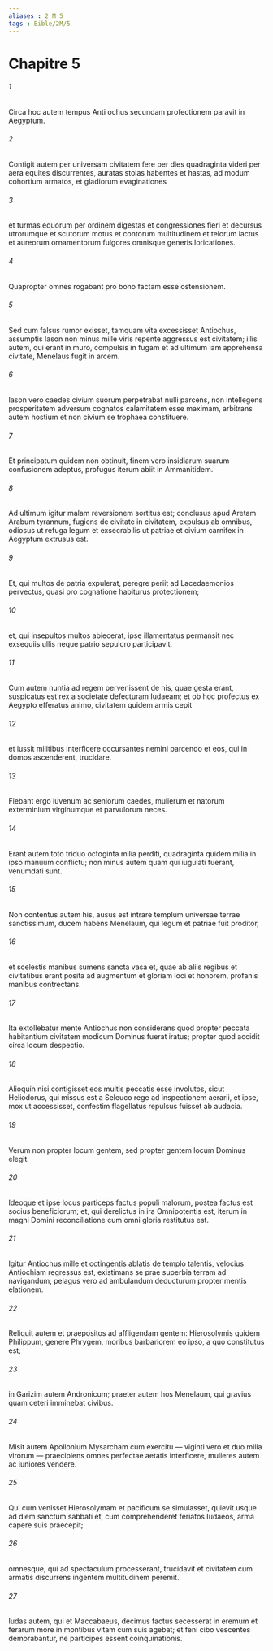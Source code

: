 ```yaml
---
aliases : 2 M 5
tags : Bible/2M/5
---
```


# Chapitre 5

###### 1
Circa hoc autem tempus Anti ochus secundam profectionem paravit in Aegyptum. 
###### 2
Contigit autem per universam civitatem fere per dies quadraginta videri per aera equites discurrentes, auratas stolas habentes et hastas, ad modum cohortium armatos, et gladiorum evaginationes 
###### 3
et turmas equorum per ordinem digestas et congressiones fieri et decursus utrorumque et scutorum motus et contorum multitudinem et telorum iactus et aureorum ornamentorum fulgores omnisque generis loricationes. 
###### 4
Quapropter omnes rogabant pro bono factam esse ostensionem.
###### 5
Sed cum falsus rumor exisset, tamquam vita excessisset Antiochus, assumptis Iason non minus mille viris repente aggressus est civitatem; illis autem, qui erant in muro, compulsis in fugam et ad ultimum iam apprehensa civitate, Menelaus fugit in arcem. 
###### 6
Iason vero caedes civium suorum perpetrabat nulli parcens, non intellegens prosperitatem adversum cognatos calamitatem esse maximam, arbitrans autem hostium et non civium se trophaea constituere. 
###### 7
Et principatum quidem non obtinuit, finem vero insidiarum suarum confusionem adeptus, profugus iterum abiit in Ammanitidem. 
###### 8
Ad ultimum igitur malam reversionem sortitus est; conclusus apud Aretam Arabum tyrannum, fugiens de civitate in civitatem, expulsus ab omnibus, odiosus ut refuga legum et exsecrabilis ut patriae et civium carnifex in Aegyptum extrusus est. 
###### 9
Et, qui multos de patria expulerat, peregre periit ad Lacedaemonios pervectus, quasi pro cognatione habiturus protectionem; 
###### 10
et, qui insepultos multos abiecerat, ipse illamentatus permansit nec exsequiis ullis neque patrio sepulcro participavit.
###### 11
Cum autem nuntia ad regem pervenissent de his, quae gesta erant, suspicatus est rex a societate defecturam Iudaeam; et ob hoc profectus ex Aegypto efferatus animo, civitatem quidem armis cepit 
###### 12
et iussit militibus interficere occursantes nemini parcendo et eos, qui in domos ascenderent, trucidare. 
###### 13
Fiebant ergo iuvenum ac seniorum caedes, mulierum et natorum exterminium virginumque et parvulorum neces. 
###### 14
Erant autem toto triduo octoginta milia perditi, quadraginta quidem milia in ipso manuum conflictu; non minus autem quam qui iugulati fuerant, venumdati sunt. 
###### 15
Non contentus autem his, ausus est intrare templum universae terrae sanctissimum, ducem habens Menelaum, qui legum et patriae fuit proditor, 
###### 16
et scelestis manibus sumens sancta vasa et, quae ab aliis regibus et civitatibus erant posita ad augmentum et gloriam loci et honorem, profanis manibus contrectans. 
###### 17
Ita extollebatur mente Antiochus non considerans quod propter peccata habitantium civitatem modicum Dominus fuerat iratus; propter quod accidit circa locum despectio. 
###### 18
Alioquin nisi contigisset eos multis peccatis esse involutos, sicut Heliodorus, qui missus est a Seleuco rege ad inspectionem aerarii, et ipse, mox ut accessisset, confestim flagellatus repulsus fuisset ab audacia. 
###### 19
Verum non propter locum gentem, sed propter gentem locum Dominus elegit. 
###### 20
Ideoque et ipse locus particeps factus populi malorum, postea factus est socius beneficiorum; et, qui derelictus in ira Omnipotentis est, iterum in magni Domini reconciliatione cum omni gloria restitutus est.
###### 21
Igitur Antiochus mille et octingentis ablatis de templo talentis, velocius Antiochiam regressus est, existimans se prae superbia terram ad navigandum, pelagus vero ad ambulandum deducturum propter mentis elationem. 
###### 22
Reliquit autem et praepositos ad affligendam gentem: Hierosolymis quidem Philippum, genere Phrygem, moribus barbariorem eo ipso, a quo constitutus est; 
###### 23
in Garizim autem Andronicum; praeter autem hos Menelaum, qui gravius quam ceteri imminebat civibus. 
###### 24
Misit autem Apollonium Mysarcham cum exercitu — viginti vero et duo milia virorum — praecipiens omnes perfectae aetatis interficere, mulieres autem ac iuniores vendere. 
###### 25
Qui cum venisset Hierosolymam et pacificum se simulasset, quievit usque ad diem sanctum sabbati et, cum comprehenderet feriatos Iudaeos, arma capere suis praecepit; 
###### 26
omnesque, qui ad spectaculum processerant, trucidavit et civitatem cum armatis discurrens ingentem multitudinem peremit. 
###### 27
Iudas autem, qui et Maccabaeus, decimus factus secesserat in eremum et ferarum more in montibus vitam cum suis agebat; et feni cibo vescentes demorabantur, ne participes essent coinquinationis.
